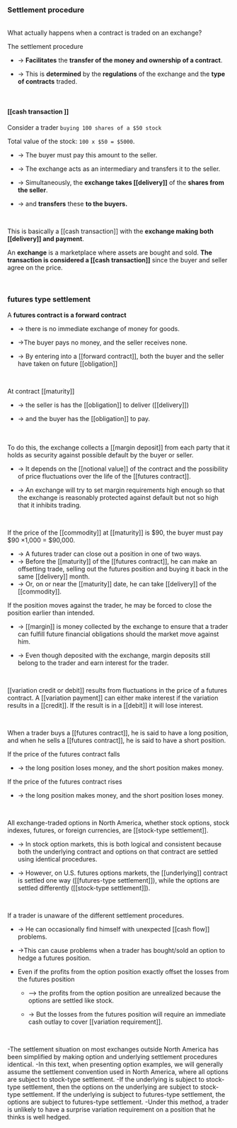 ### Settlement procedure
<br>
What actually happens when a contract is traded on an exchange?  


The settlement procedure
* -> **Facilitates** the **transfer of the money and ownership of a contract**.  

* -> This is **determined**  by the **regulations** of the exchange and the <b>type of contracts</b> traded.

<br>

#### [[cash transaction  ]]

Consider a trader 
``buying 100 shares of a $50 stock``


Total value of the stock: ``100 x $50 = $5000``.


* -> The buyer must pay this amount to the seller.  

* -> The exchange acts as an intermediary and transfers it to the seller.  

* -> Simultaneously, the **exchange takes [[delivery]]** of the <b>shares from the seller</b>.  

* -> and <b>transfers</b> these <b>to the buyers.</b>  

<br>

This is basically a [[cash transaction]] with the **exchange making both [[delivery]] and payment**.

An **exchange** is a marketplace where assets are bought and sold. **The transaction is considered a [[cash transaction]]** since the buyer and seller agree on the price.  

<br>

### futures type settlement 

A **futures contract is a forward contract**
* -> there is no immediate exchange of money for goods.  

* ->The buyer pays no money, and the seller receives none.   

* -> By entering into a [[forward contract]], both the buyer and the seller have taken on future [[obligation]]

<br>

At contract [[maturity]]
* -> the seller is has the [[obligation]] to deliver ([[delivery]])

* -> and the buyer has the [[obligation]] to pay.  
 <br> <br>
 
 
 To do this, the exchange collects a [[margin deposit]] from each party that it holds as security against possible default by the buyer or seller.  

* -> It depends on the [[notional value]] of the contract and the possibility of price fluctuations over the life of the [[futures contract]].  

* -> An exchange will try to set margin requirements high enough so that the exchange is reasonably protected against default but not so high that it inhibits trading.  

<br>

If the price of the [[commodity]] at [[maturity]] is $90, the buyer must pay $90 ×1,000 = $90,000.

* -> A futures trader can close out a position in one of two ways.
* -> Before the [[maturity]] of the [[futures contract]], he can make an offsetting trade, selling out the futures position and buying it back in the same [[delivery]] month.  
* -> Or, on or near the [[maturity]] date, he can take [[delivery]] of the [[commodity]].


If the position moves against the trader, he may be forced to close the position earlier than intended.

* -> [[margin]] is money collected by the exchange to ensure that a trader can fulfill future financial obligations should the market move against him.

* -> Even though deposited with the exchange, margin deposits still belong to the trader and earn interest for the trader.

<br>

 [[variation credit or debit]] results from fluctuations in the price of a futures contract. A [[variation payment]] can either make interest if the variation results in a [[credit]]. If the result is in a [[debit]] it will lose interest.  

<br>

When a trader buys a [[futures contract]], he is said to have a long position, and when he sells a [[futures contract]], he is said to have a short position.  



If the price of the futures contract falls
* -> the long position loses money, and the short position makes money. 

If the price of the futures contract rises
* -> the long position makes money, and the short position loses money.

<br>

All exchange-traded options in North America, whether stock options, stock indexes, futures, or foreign currencies, are [[stock-type settlement]].  


* -> In stock option markets, this is both logical and consistent because both the underlying contract and options on that contract are settled using identical procedures.

* -> However, on U.S. futures options markets, the [[underlying]] contract is settled one way ([[futures-type settlement]]), while the options are settled differently ([[stock-type settlement]]).

<br>

If a trader is unaware of the different settlement procedures.  

* -> He can occasionally find himself with unexpected [[cash flow]] problems.

* ->This can cause problems when a trader has bought/sold an option to hedge a futures position.  

* Even if the profits from the option position exactly offset the losses from the futures position
	* -->  the profits from the option position are unrealized because the options are settled like stock.

	* -> But the losses from the futures position will require an immediate cash outlay to cover [[variation requirement]].

<br>
 
-The settlement situation on most exchanges outside North America has been simplified by making option and underlying settlement procedures identical. 
-In this text, when presenting option examples, we will generally assume the settlement convention used in North America, where all options are subject to stock-type settlement. 
-If the underlying is subject to stock-type settlement, then the options on the underlying are subject to stock-type settlement. If the underlying is subject to futures-type settlement, the options are subject to futures-type settlement. 
-Under this method, a trader is unlikely to have a surprise variation requirement on a position that he thinks is well hedged.